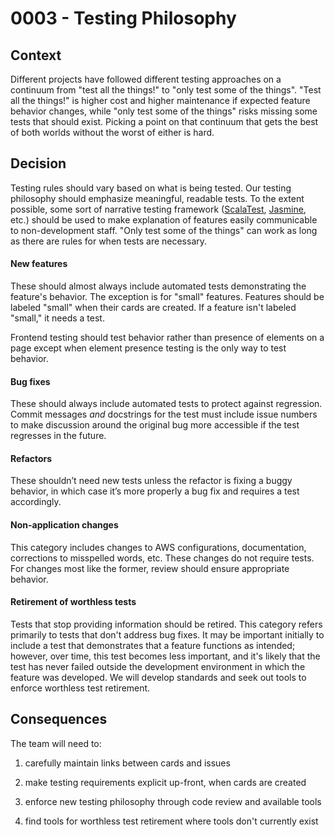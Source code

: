 0003 - Testing Philosophy
=========================

Context
-------

Different projects have followed different testing approaches on a
continuum from "test all the things!" to "only test some of the things".
"Test all the things!" is higher cost and higher maintenance if expected
feature behavior changes, while "only test some of the things" risks
missing some tests that should exist. Picking a point on that continuum
that gets the best of both worlds without the worst of either is hard.

Decision
--------

Testing rules should vary based on what is being tested. Our testing
philosophy should emphasize meaningful, readable tests. To the extent
possible, some sort of narrative testing framework
([ScalaTest](http://www.scalatest.org/),
[Jasmine](http://jasmine.github.io/2.4/introduction.html), etc.) should
be used to make explanation of features easily communicable to
non-development staff. "Only test some of the things" can work as long
as there are rules for when tests are necessary.

#### New features

These should almost always include automated tests demonstrating the
feature's behavior. The exception is for "small" features. Features
should be labeled "small" when their cards are created. If a feature
isn't labeled "small," it needs a test.

Frontend testing should test behavior rather than presence of elements
on a page except when element presence testing is the only way to test
behavior.

#### Bug fixes

These should always include automated tests to protect against
regression. Commit messages *and* docstrings for the test must include
issue numbers to make discussion around the original bug more accessible
if the test regresses in the future.

#### Refactors

These shouldn’t need new tests unless the refactor is fixing a buggy
behavior, in which case it’s more properly a bug fix and requires a test
accordingly.

#### Non-application changes

This category includes changes to AWS configurations, documentation,
corrections to misspelled words, etc. These changes do not require
tests. For changes most like the former, review should ensure
appropriate behavior.

#### Retirement of worthless tests

Tests that stop providing information should be retired. This category
refers primarily to tests that don't address bug fixes. It may be
important initially to include a test that demonstrates that a feature
functions as intended; however, over time, this test becomes less
important, and it's likely that the test has never failed outside the
development environment in which the feature was developed. We will
develop standards and seek out tools to enforce worthless test
retirement.

Consequences
------------

The team will need to:

1.  carefully maintain links between cards and issues

2.  make testing requirements explicit up-front, when cards are created

3.  enforce new testing philosophy through code review and available
    tools

4.  find tools for worthless test retirement where tools don't currently
    exist


